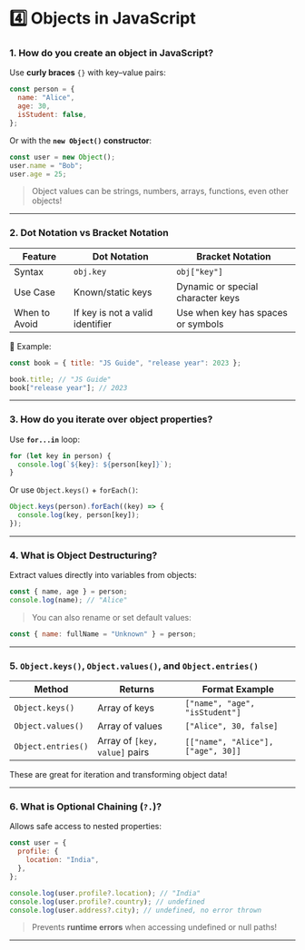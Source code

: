 # 4️⃣ Objects in JavaScript

### 1. How do you create an object in JavaScript?

Use **curly braces** `{}` with key–value pairs:

```javascript
const person = {
  name: "Alice",
  age: 30,
  isStudent: false,
};
```

Or with the **`new Object()` constructor**:

```javascript
const user = new Object();
user.name = "Bob";
user.age = 25;
```

> Object values can be strings, numbers, arrays, functions, even other objects!

---

### 2. Dot Notation vs Bracket Notation

| Feature       | Dot Notation                     | Bracket Notation                   |
| ------------- | -------------------------------- | ---------------------------------- |
| Syntax        | `obj.key`                        | `obj["key"]`                       |
| Use Case      | Known/static keys                | Dynamic or special character keys  |
| When to Avoid | If key is not a valid identifier | Use when key has spaces or symbols |

📌 Example:

```javascript
const book = { title: "JS Guide", "release year": 2023 };

book.title; // "JS Guide"
book["release year"]; // 2023
```

---

### 3. How do you iterate over object properties?

Use **`for...in`** loop:

```javascript
for (let key in person) {
  console.log(`${key}: ${person[key]}`);
}
```

Or use `Object.keys()` + `forEach()`:

```javascript
Object.keys(person).forEach((key) => {
  console.log(key, person[key]);
});
```

---

### 4. What is Object Destructuring?

Extract values directly into variables from objects:

```javascript
const { name, age } = person;
console.log(name); // "Alice"
```

> You can also rename or set default values:

```javascript
const { name: fullName = "Unknown" } = person;
```

---

### 5. `Object.keys()`, `Object.values()`, and `Object.entries()`

| Method             | Returns                       | Format Example                     |
| ------------------ | ----------------------------- | ---------------------------------- |
| `Object.keys()`    | Array of keys                 | `["name", "age", "isStudent"]`     |
| `Object.values()`  | Array of values               | `["Alice", 30, false]`             |
| `Object.entries()` | Array of `[key, value]` pairs | `[["name", "Alice"], ["age", 30]]` |

These are great for iteration and transforming object data!

---

### 6. What is Optional Chaining (`?.`)?

Allows safe access to nested properties:

```javascript
const user = {
  profile: {
    location: "India",
  },
};

console.log(user.profile?.location); // "India"
console.log(user.profile?.country); // undefined
console.log(user.address?.city); // undefined, no error thrown
```

> Prevents **runtime errors** when accessing undefined or null paths!

---
